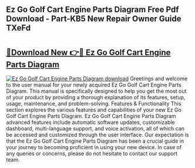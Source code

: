 ## Ez Go Golf Cart Engine Parts Diagram Free Pdf Download - Part-KB5 New Repair Owner Guide TXeFd

# <h2><a href="http://dfs0ttd.blite.top/?on=Ez+Go+Golf+Cart+Engine+Parts+Diagram">🔗Download New 👉🔴 Ez Go Golf Cart Engine Parts Diagram</a></h2>

[![Ez Go Golf Cart Engine Parts Diagram download](https://i.imgur.com/lujVjoI.png)](http://dfs0ttd.blite.top/?on=Ez+Go+Golf+Cart+Engine+Parts+Diagram)
Greetings and welcome to the user manual for your newly acquired Ez Go Golf Cart Engine Parts Diagram. This manual is specifically designed to help you get the most out of your product by providing a thorough explanation of its features, setup, usage, maintenance, and problem-solving. Features & Functionality This section explores the various features and capabilities of your new Ez Go Golf Cart Engine Parts Diagram. Ez Go Golf Cart Engine Parts Diagram advanced features include automatic software updates, customizable dashboard, multi-language support, and voice activation, all of which can be accessed and customized through the user interface. Our expectation is that the Ez Go Golf Cart Engine Parts Diagram has been a crucial guide in your journey to becoming proficient in using your new device. In case of any queries or concerns, please do not hesitate to contact our support team.
